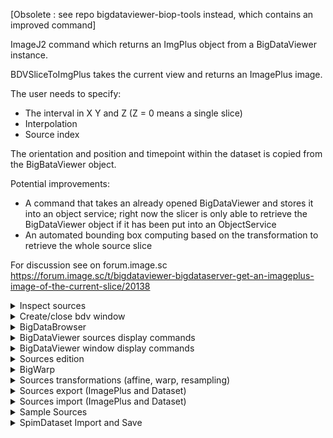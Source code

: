 [Obsolete : see repo bigdataviewer-biop-tools instead, which contains an improved command]

ImageJ2 command which returns an ImgPlus object from a BigDataViewer instance.

BDVSliceToImgPlus takes the current view and returns an ImagePlus image.

The user needs to specify:
* The interval in X Y and Z (Z = 0 means a single slice)
* Interpolation
* Source index

The orientation and position and timepoint within the dataset is copied from the BigBataViewer object.

Potential improvements:
* A command that takes an already opened BigDataViewer and stores it into an object service; right now the slicer is only able to retrieve the BigDataViewer object if it has been put into an ObjectService
* An automated bounding box computing based on the transformation to retrieve the whole source slice


For discussion see on forum.image.sc https://forum.image.sc/t/bigdataviewer-bigdataserver-get-an-imageplus-image-of-the-current-slice/20138



<details>
 <summary>Inspect sources</summary>

## [BdvSourcesInspect](https://github.com/BIOP/bigdataviewer_scijava/tree/master/src/main/java/ch/epfl/biop/bdv/scijava/command/BdvSourcesInspect.java) [BDV_SciJava>Bdv>Inspect BDV Sources]
Prints in the console informations about a bdv source.
Looks recursively through wrapped sources in order to understand the logic behind a source which could have been loaded from a dataset, affinetransformed, warped, affinetransformed again...
### Input
* [BdvHandle] **bdvh**:Input Bdv Window
* [boolean] **getFullInformations**:
* [String] **sourceIndexString**:Indexes ('0,3:5'), of the sources to inspect
* [int] **timepoint**:

</details>

<details>
 <summary>Create/close bdv window</summary>
 
## [BdvWindowCreate](https://github.com/BIOP/bigdataviewer_scijava/tree/master/src/main/java/ch/epfl/biop/bdv/scijava/command/BdvWindowCreate.java) [BDV_SciJava>Bdv>Create Empty BDV Frame]
Creates an empty Bdv window
### Input
* [GuavaWeakCacheService] **cacheService**:
* [boolean] **is2D**:Create a 2D Bdv window
* [ObjectService] **os**:
* [double] **px**:Location and size of the view of the new Bdv window
* [double] **py**:Location and size of the view of the new Bdv window
* [double] **pz**:Location and size of the view of the new Bdv window
* [double] **s**:Location and size of the view of the new Bdv window
* [String] **windowTitle**:Title of the new Bdv window
### Output
* [BdvHandle] **bdvh**:


## [BdvWindowClose](https://github.com/BIOP/bigdataviewer_scijava/tree/master/src/main/java/ch/epfl/biop/bdv/scijava/command/display/window/BdvWindowClose.java) [BDV_SciJava>Bdv>Display>Close Bdv Window]
Close Bdv Window
Scijava Command which closes a BdvHandle window
 The convert service is used to find the BdvHandle from its String representation.
 Valid Strings are:
 - the title of the JFrame containing the ViewerPanel of the BdvHandle Object
 - the result of the toString() method of the BdvHandle Object (= default SciJava name)
 -> Assumes the Bdv is containing within a single JFrame
### Input
* [String] **bdvh**:Name of the Bdv Window
* [ConvertService] **cs**:

</details>

<details>
 <summary>BigDataBrowser</summary>


## [BigDataBrowserPlugInSciJava](https://github.com/BIOP/bigdataviewer_scijava/tree/master/src/main/java/ch/epfl/biop/bdv/scijava/command/BigDataBrowserPlugInSciJava.java) [BDV_SciJava>Browse BigDataServer (SciJava)]
### Input
* [CommandService] **cs**:
* [LogService] **ls**:
* [String] **serverUrl**:

</details>

<details>
 <summary>BigDataViewer sources display commands</summary>

## [BdvSourcesHide](https://github.com/BIOP/bigdataviewer_scijava/tree/master/src/main/java/ch/epfl/biop/bdv/scijava/command/display/sources/BdvSourcesHide.java) [BDV_SciJava>Bdv>Display>Hide Sources]
Hide bdv sources
Hide bdv sources. Multiple sources can be specified.
### Input
* [BdvHandle] **bdvh**:Bdv window
* [String] **sourceIndexString**:Indexes of the sources, comma separated
Multiple sources can be specified; 0,4,7 or range 3:5


## [BdvSourcesSetColor](https://github.com/BIOP/bigdataviewer_scijava/tree/master/src/main/java/ch/epfl/biop/bdv/scijava/command/display/sources/BdvSourcesSetColor.java) [BDV_SciJava>Bdv>Display>Set Sources Color]
Set the color of bdv sources
Set the color of bdv sources. Multiple sources can be specified.
### Input
* [BdvHandle] **bdvh**:Bdv Window
* [ColorRGB] **c**:Color
* [String] **sourceIndexString**:Indexes ('0,3:5'), of the sources
description test


## [BdvSourcesSetMinMax](https://github.com/BIOP/bigdataviewer_scijava/tree/master/src/main/java/ch/epfl/biop/bdv/scijava/command/display/sources/BdvSourcesSetMinMax.java) [BDV_SciJava>Bdv>Display>Set Sources Min Max Display]
Set the min and max display values of bdv sources
Set the min and max display values of bdv sources. Multiple sources can be specified.
### Input
* [BdvHandle] **bdvh**:Bdv Window
* [double] **max**:Maximum display value
* [double] **min**:Minimum display value
* [String] **sourceIndexString**:Indexes ('0,3:5'), of the sources to process


## [BdvSourcesShow](https://github.com/BIOP/bigdataviewer_scijava/tree/master/src/main/java/ch/epfl/biop/bdv/scijava/command/display/sources/BdvSourcesShow.java) [BDV_SciJava>Bdv>Display>Show Sources]
Show bdv sources
Show bdv sources. Multiple sources can be specified.
### Input
* [BdvHandle] **bdvh**:Bdv Window
* [String] **sourceIndexString**:Indexes ('0,3:5'), of the sources to process

</details>

<details>
 <summary>BigDataViewer window display commands</summary>

## [BdvWindowGetCurrentTransform](https://github.com/BIOP/bigdataviewer_scijava/tree/master/src/main/java/ch/epfl/biop/bdv/scijava/command/display/window/BdvWindowGetCurrentTransform.java) [BDV_SciJava>Bdv>Display>Get Current Location]
Get current location of Bdv window
Scijava Command which returns the current transform ( = location ) of a Bdv window
 This correspond to storing the current view of a Bdv window
 Output: an AffineTransform3D object which corresponds to the current view of the input Bdv window
 an optional name can be given in order to label this view.
 The link between the name and the affine transform is stored in the cache service
### Input
* [BdvHandle] **bdv_h**:Bdv Window
* [GuavaWeakCacheService] **cs**:
* [String] **locationName**:Label for current Bdv Location
### Output
* [AffineTransform3D] **at3D**:AffineTransform3D object which corresponds to the current view of the bdv window


## [BdvWindowRename](https://github.com/BIOP/bigdataviewer_scijava/tree/master/src/main/java/ch/epfl/biop/bdv/scijava/command/display/window/BdvWindowRename.java) [BDV_SciJava>Bdv>Display>Rename Bdv Window]
Renames a Bdv Window
Specifying a name facilitates the selection of a Bdv Window in IJ1 Macro language
### Input
* [BdvHandle] **bdvh**:Bdv Window
* [ObjectService] **os**:
* [String] **windowTitle**:New Bdv Window Title
### Output
* [BdvHandle] **bdvh**:Bdv Window


## [BdvWindowSelect](https://github.com/BIOP/bigdataviewer_scijava/tree/master/src/main/java/ch/epfl/biop/bdv/scijava/command/display/window/BdvWindowSelect.java) [BDV_SciJava>Bdv>Display>Select Bdv Window]
Puts in front/focus a Bdv Window
Useful for IJ1 Macro Language programming
### Input
* [String] **bdvh**:Name of the Bdv window
* [ConvertService] **cs**:


## [BdvWindowSetCurrentTransform](https://github.com/BIOP/bigdataviewer_scijava/tree/master/src/main/java/ch/epfl/biop/bdv/scijava/command/display/window/BdvWindowSetCurrentTransform.java) [BDV_SciJava>Bdv>Display>Set Current Location]
Set the location of the current view of a Bdv Window
Do not check whether the new view keeps a direct orthonormal view -> take care!
### Input
* [AffineTransform3D] **at3D**:Affine Transform specifying the Bdv window view location
* [BdvHandle] **bdvh**:Input Bdv Window


## [BdvWindowSynchronize](https://github.com/BIOP/bigdataviewer_scijava/tree/master/src/main/java/ch/epfl/biop/bdv/scijava/command/display/window/BdvWindowSynchronize.java) [BDV_SciJava>Bdv>Display>Synchronize 2 Bdvs]
Synchronizes the location of 2 Bdv windows
Synchronizes the location of 2 Bdv windows
 * One is the master = controlling the slave window
 * A thread checks every syncDelayInMs ms if the views are identical or not, if not, then the slave window is updated
 * The syncrnoization can be stopped temporarily thanke to the SwingSyncBdvHandleViewer class which is triggered
 * Synchronization can be chained to synchrnoize more than two viewers
### Input
* [BdvHandle] **hMaster**:Master Bdv Window
* [BdvHandle] **hSlave**:Slave Bdv Window
* [int] **syncDelayInMs**:Synchronization delay (ms)
### Output
* [SyncBdvHandle] **sbh**:


## [BdvWindowTranslateOnSource](https://github.com/BIOP/bigdataviewer_scijava/tree/master/src/main/java/ch/epfl/biop/bdv/scijava/command/display/window/BdvWindowTranslateOnSource.java) [BDV_SciJava>Bdv>Display>Translate Bdv Location On Source]
Translate the location of the Bdv window to the right corner of the specified indexed source
Translate the location of the Bdv window to the right corner of the specified indexed source
 * No rotation or scaling is attempted to fit in a better way the specified source:
 * it is not guaranteed tha the specified source is not skewed or is in the direct orientation
 * thus it's complicated to keep a direct orthonormal referential when trying to align better the bdv window and the source
 
### Input
* [BdvHandle] **bdvh**:
* [CommandService] **cs**:
* [int] **sourceIndex**:

</details>

<details>
 <summary>Sources edition</summary>

## [BdvSourcesDuplicate](https://github.com/BIOP/bigdataviewer_scijava/tree/master/src/main/java/ch/epfl/biop/bdv/scijava/command/edit/BdvSourcesDuplicate.java) [BDV_SciJava>Bdv>Edit Sources>Duplicate Sources]
Duplicate sources
Sources are duplicated by reference. So any modification of one of the duplicatedsource will affect all sources. One bug of this command is that the ConverterSetup isnot transfered -> It is not possible to change display settings (easily) on the duplicated source.


## [BdvSourcesRemove](https://github.com/BIOP/bigdataviewer_scijava/tree/master/src/main/java/ch/epfl/biop/bdv/scijava/command/edit/BdvSourcesRemove.java) [BDV_SciJava>Bdv>Edit Sources>Remove Sources]
Remove source from a Bdv Window
Removing a source can cause issue at the moment and indexation problems,especially when working with SpimData. Try to avoid this command. One optionis to create a new Bdv Window and transfer only the needed source through theBdvSourcesDuplicate command.

</details>

<details>
 <summary>BigWarp</summary>


## [BigWarpGetTransform](https://github.com/BIOP/bigdataviewer_scijava/tree/master/src/main/java/ch/epfl/biop/bdv/scijava/command/edit/register/BigWarpGetTransform.java) [BDV_SciJava>Bdv>Edit Sources>Register>Get BigWarp Transform]
Get the current transformation specified by a BigWarp instance
### Input
* [BdvHandle] **bdvh**:Input Bdv Window
### Output
* [RealTransform] **realtransform**:


## [BigWarpInitWithBdvSources](https://github.com/BIOP/bigdataviewer_scijava/tree/master/src/main/java/ch/epfl/biop/bdv/scijava/command/edit/register/BigWarpInitWithBdvSources.java) [BDV_SciJava>Bdv>Edit Sources>Register>BigWarp (SciJava)]
Initializes BigWarp using pre existing set of SourceAndConverter
Initializes BigWarp using pre existing set of SourceAndConverter
### Input
* [BdvHandle] **bdv_h_fixed**:Input Bdv Window containing fixed sources
* [BdvHandle] **bdv_h_moving**:Input Bdv Window containing moving sources
* [GuavaWeakCacheService] **cs**:
* [String] **idx_src_fixed**:Fixed source indexes ('2,3:5'), starts at 0
* [String] **idx_src_moving**:Moving source indexes ('2,3:5'), starts at 0
* [ObjectService] **os**:
### Output
* [BdvHandle] **bdvHandleP**:
* [BdvHandle] **bdvHandleQ**:

</details>

<details>
 <summary>Sources transformations (affine, warp, resampling)</summary>

## [BdvSourcesAffineTransform](https://github.com/BIOP/bigdataviewer_scijava/tree/master/src/main/java/ch/epfl/biop/bdv/scijava/command/edit/transform/BdvSourcesAffineTransform.java) [BDV_SciJava>Bdv>Edit Sources>Transform>Affine>Transform Sources (AffineTransform3D)]
Performs an affinetransform on bdv sources.
If transformInPlace is checked, then the source is transformed in place, which means that the output can be list only. If not, the transformationis made through a wrapping whithin a TransformedSource. An AffineTransform3D object should be availablewithin ObjectService to use this command in the GUI
### Input
* [AffineTransform3D] **at**:Affine Transform Matrix
* [boolean] **transformInPlace**:Transform the source in place = the original transform is lost


## [BdvSourcesAffineTransformWithString](https://github.com/BIOP/bigdataviewer_scijava/tree/master/src/main/java/ch/epfl/biop/bdv/scijava/command/edit/transform/BdvSourcesAffineTransformWithString.java) [BDV_SciJava>Bdv>Edit Sources>Transform>Affine>Transform Sources (Affine, string)]
Performs an affinetransform on bdv sources.
 If transformInPlace is checked, then the source is transformed in place, which means that the output can be list only. If not, the transformationis made through a wrapping whithin a TransformedSource. The affine transform is a 4x3 matrix separated with comma
### Input
* [String] **stringMatrix**:Affine Transform Matrix
* [boolean] **transformInPlace**:Transform the source in place = the original transform is lost


## [BdvSourcesResample](https://github.com/BIOP/bigdataviewer_scijava/tree/master/src/main/java/ch/epfl/biop/bdv/scijava/command/edit/transform/BdvSourcesResample.java) [BDV_SciJava>Bdv>Edit Sources>Transform>Resample Sources]
Resample a Bdv Source like another one
This command is useful to save any sort of source which is notsampled on a grid (procedural, warped), and to resample it ontoan appropriate grid (defined by the source template). Once resampled, the sourcecan be exported as a spim Xml Dataset, for instance.
### Input
* [BdvHandle] **bdv_dst**:Bdv Frame containing source resampling template
* [int] **idxSourceDst**:Index of the source resampling template
* [boolean] **reuseMipMaps**:Reuse mipmaps of the resampling template source


## [BdvSourcesWarp](https://github.com/BIOP/bigdataviewer_scijava/tree/master/src/main/java/ch/epfl/biop/bdv/scijava/command/edit/transform/BdvSourcesWarp.java) [BDV_SciJava>Bdv>Edit Sources>Transform>Transform Sources (realtransform)]
Takes a transform (rather not affine), and applies it on specified sources
If the transform is affine, it is preferable to use the BdvSourceAffineTransformcommand. If the transform is more general (like a Warping, typically an output of BigWarp), then this method can be used
### Input
* [RealTransform] **rt**:RealTransform object


## [CreateAffineTransformCommand](https://github.com/BIOP/bigdataviewer_scijava/tree/master/src/main/java/ch/epfl/biop/bdv/scijava/command/edit/transform/CreateAffineTransformCommand.java) [BDV_SciJava>Bdv>Edit Sources>Transform>Affine>New Affine Transform]
Creates an affine transform and makes it accessible for other commands
Affine transform is a 4x3 matrix; elements are separated by comma.
### Input
* [String] **stringMatrix**:Affine Transform Matrix
### Output
* [AffineTransform3D] **at3D**:

</details>

<details>
 <summary>Sources export (ImagePlus and Dataset)</summary>

## [BdvSourcesBdvViewToImagePlus](https://github.com/BIOP/bigdataviewer_scijava/tree/master/src/main/java/ch/epfl/biop/bdv/scijava/command/export/BdvSourcesBdvViewToImagePlus.java) [BDV_SciJava>Bdv>Export Sources>As ImagePlus]
Export a Bdv View as an ImagePlus (an AffineTransform3D is required to specify the location)
Limitations : do not work with multiple ARGB source -> please loop this command
Do not work with multiple source of multiple Pixel Type -> please loop this command
### Input
* [BdvHandle] **bdv_h**:BigDataViewer Frame
* [boolean] **ignoreSourceLut**:Ignore Source LUT (check for RGB)
* [boolean] **interpolate**:Interpolate
* [int] **mipmapLevel**:Mipmap level, 0 for highest resolution
* [double] **samplingXYInPhysicalUnit**:XY Pixel size sampling (physical unit)
* [double] **samplingZInPhysicalUnit**:Z Pixel size sampling (physical unit)
* [String] **sourceIndexString**:Source indexes ('2,3:5'), starts at 0
* [int] **timepoint**:Timepoint
* [AffineTransform3D] **transformedSourceToViewer**:BigDataViewer View (affine transform 3D)
* [boolean] **wrapMultichannelParallel**:Parallelize when exporting several channels
* [double] **xSize**:Physical Size X
* [double] **ySize**:Physical Size Y
* [double] **zSize**:Physical Size Z
### Output
* [BdvHandle] **bdv_h**:BigDataViewer Frame
* [ImagePlus] **imp**:


## [BdvSourcesCurrentBdvViewToImagePlus](https://github.com/BIOP/bigdataviewer_scijava/tree/master/src/main/java/ch/epfl/biop/bdv/scijava/command/export/BdvSourcesCurrentBdvViewToImagePlus.java) [BDV_SciJava>Bdv>Export Sources>As ImagePlus (current view)]
Export current Bdv View as an ImagePlus
Limitations : do not work with multiple ARGB source -> please loop this command
Do not work with multiple source of multiple Pixel Type -> please loop this command
### Input
* [BdvHandle] **bdv_h**:BigDataViewer Frame
* [boolean] **ignoreSourceLut**:Ignore Source LUT (check for RGB)
* [boolean] **interpolate**:Interpolate
* [boolean] **matchWindowSize**:Match bdv frame window size
* [int] **mipmapLevel**:Mipmap level, 0 for highest resolution
* [double] **samplingXYInPhysicalUnit**:XY Pixel size sampling (physical unit)
* [double] **samplingZInPhysicalUnit**:Z Pixel size sampling (physical unit)
* [String] **sourceIndexString**:Source indexes ('2,3:5'), starts at 0
* [int] **timepoint**:Timepoint
* [boolean] **wrapMultichannelParallel**:Parallelize when exporting several channels
* [double] **xSize**:Physical Size X
* [double] **ySize**:Physical Size Y
* [double] **zSize**:Physical Size Z
### Output
* [BdvHandle] **bdv_h**:BigDataViewer Frame
* [ImagePlus] **imp**:


## [BdvSourcesExportToXMLHDF5_RecomputePyramid](https://github.com/BIOP/bigdataviewer_scijava/tree/master/src/main/java/ch/epfl/biop/bdv/scijava/command/export/BdvSourcesExportToXMLHDF5_RecomputePyramid.java) [BDV_SciJava>Bdv>Export Sources>As Xml/Hdf5 SpimDataset]
Export a set of Sources into a new Xml/Hdf5 bdv dataset
Mipmaps are recomputed. Do not work with RGB images. Other pixel types are truncated to their int value between 0 and 65535
### Input
* [boolean] **autoMipMap**:
* [BdvHandle] **bdvh**:BigDataViewer Frame
* [boolean] **convertToUnsignedShortType**:
* [int] **nThreads**:
* [int] **nTimePointBegin**:
* [int] **nTimePointEnd**:
* [int] **scaleFactor**:
* [String] **sourceIndexString**:Sources to save ('2,3:5'), starts at 0
* [int] **subDivX**:
* [int] **subDivY**:
* [int] **subDivZ**:
* [boolean] **tryMergeIntoChannelWheneverPossible**:
* [File] **xmlFile**:
### Output
* [AbstractSpimData] **spimData**:

</details>

<details>
 <summary>Sources import (ImagePlus and Dataset)</summary>

## [BdvAppendImagePlus](https://github.com/BIOP/bigdataviewer_scijava/tree/master/src/main/java/ch/epfl/biop/bdv/scijava/command/open/BdvAppendImagePlus.java) [BDV_SciJava>Bdv>Put Sources>Current IJ1 Image (buggy) []]
plugin to append the current image in a bdv window
### Input
* [BdvHandle] **bdv_h**:
* [ImagePlus] **curr**:
### Output
* [BdvHandle] **bdv_h**:


## [BdvAppendImgPlus](https://github.com/BIOP/bigdataviewer_scijava/tree/master/src/main/java/ch/epfl/biop/bdv/scijava/command/open/BdvAppendImgPlus.java) [BDV_SciJava>Bdv>Put Sources>Current IJ1 Image [ImgLib2]]
plugin to append the current image in a bdv window, using ImgLib2 wrapping (limited)
### Input
* [BdvHandle] **bdv_h**:BigDataViewer Frame
* [ImgPlus] **img**:
### Output
* [BdvHandle] **bdv_h**:BigDataViewer Frame


## [BdvAppendSpimData](https://github.com/BIOP/bigdataviewer_scijava/tree/master/src/main/java/ch/epfl/biop/bdv/scijava/command/open/BdvAppendSpimData.java) [BDV_SciJava>Bdv>Put Sources>SpimDataset]
Plugin to append a spimdata dataset into a bdv window. A Spimdataset should be present in the ObjectService for this command to work. Use Spimdata commandfor that beforehand.
### Input
* [BdvHandle] **bdv_h**:
* [GuavaWeakCacheService] **cs**:
* [AbstractSpimData] **spimData**:Input Spimdataset
### Output
* [BdvHandle] **bdv_h**:


## [BdvAppendWithSciFIO](https://github.com/BIOP/bigdataviewer_scijava/tree/master/src/main/java/ch/epfl/biop/bdv/scijava/command/open/BdvAppendWithSciFIO.java) [BDV_SciJava>Bdv>Put Sources>Image File [SCIFIO]]
Command which opens a file using SciFIO and appends it into in a bdv window.
### Input
* [BdvHandle] **bdv_h**:BigDataViewer Frame
* [File] **file**:Image File
* [String] **sourceIndexString**:Source indexes ('2,3:5'), starts at 0
### Output
* [BdvHandle] **bdv_h**:BigDataViewer Frame

</details>

<details>
 <summary>Sample Sources</summary>

## [GrayMandelbrotCommand](https://github.com/BIOP/bigdataviewer_scijava/tree/master/src/main/java/ch/epfl/biop/bdv/scijava/command/open/samples/GrayMandelbrotCommand.java) [BDV_SciJava>Bdv>Put Sources>Samples>Bdv example source - Fractal (Gray)]
Adds the mandelbrot set into a bdv window ( gray level  between 0 and 255)
### Input
* [BdvHandle] **bdv_h**:BigDataViewer Frame
### Output
* [BdvHandle] **bdv_h**:BigDataViewer Frame


## [GrayWave3DSampleCommand](https://github.com/BIOP/bigdataviewer_scijava/tree/master/src/main/java/ch/epfl/biop/bdv/scijava/command/open/samples/GrayWave3DSampleCommand.java) [BDV_SciJava>Bdv>Put Sources>Samples>Bdv example source - Wave 3D (Gray)]
Procedurally generated wave3d image, gray levels.
### Input
* [BdvHandle] **bdv_h**:BigDataViewer Frame
* [ConvertService] **cs**:
### Output
* [BdvHandle] **bdv_h**:BigDataViewer Frame


## [MandelbrotCommand](https://github.com/BIOP/bigdataviewer_scijava/tree/master/src/main/java/ch/epfl/biop/bdv/scijava/command/open/samples/MandelbrotCommand.java) [BDV_SciJava>Bdv>Put Sources>Samples>Bdv example source - Fractal ]
Adds the mandelbrot set into a bdv window with a lookuptable
### Input
* [BdvHandle] **bdv_h**:BigDataViewer Frame
* [String] **choice**:LUT name
* [ConvertService] **cs**:
* [LUTService] **lutService**:
* [ColorTable] **table**:LUT
### Output
* [BdvHandle] **bdv_h**:BigDataViewer Frame


## [VoronoiLabel3DCommand](https://github.com/BIOP/bigdataviewer_scijava/tree/master/src/main/java/ch/epfl/biop/bdv/scijava/command/open/samples/VoronoiLabel3DCommand.java) [BDV_SciJava>Bdv>Put Sources>Samples>Bdv example source - Voronoi Label 3D]
Random 3D points defining voronoi cells, in 3D.
### Input
* [BdvHandle] **bdv_h**:BigDataViewer Frame
* [boolean] **computeImageBeforeDisplay**:Compute image before displaying it (avoid for big image)
* [int] **numLabels**:Number of Random Points = number of voronoi cells
* [int] **sx**:Number of Pixels in X
* [int] **sy**:Number of Pixels in Y
* [int] **sz**:Number of Pixels in Z
### Output
* [BdvHandle] **bdv_h**:BigDataViewer Frame


## [Wave3DSampleCommand](https://github.com/BIOP/bigdataviewer_scijava/tree/master/src/main/java/ch/epfl/biop/bdv/scijava/command/open/samples/Wave3DSampleCommand.java) [BDV_SciJava>Bdv>Put Sources>Samples>Bdv example source - Wave 3D]
Procedurally generated wave3d image, with a lookuptable.
### Input
* [BdvHandle] **bdv_h**:BigDataViewer Frame
* [String] **choice**:LUT name
* [ConvertService] **cs**:
* [LUTService] **lutService**:
* [ColorTable] **table**:LUT
### Output
* [BdvHandle] **bdv_h**:BigDataViewer Frame

</details>

<details>
 <summary>SpimDataset Import and Save</summary>

## [SpimdatasetOpenBigDataServer](https://github.com/BIOP/bigdataviewer_scijava/tree/master/src/main/java/ch/epfl/biop/bdv/scijava/command/spimdata/SpimdatasetOpenBigDataServer.java) [BDV_SciJava>SpimDataset>Open>SpimDataset [BigDataServer]]
Command that opens a Spimdata dataset from a BigDataServer. Click on Show to display it.
### Input
* [String] **datasetName**:Dataset Name
* [String] **urlServer**:Big Data Server URL
### Output
* [AbstractSpimData] **spimData**:


## [SpimdatasetOpenImaris](https://github.com/BIOP/bigdataviewer_scijava/tree/master/src/main/java/ch/epfl/biop/bdv/scijava/command/spimdata/SpimdatasetOpenImaris.java) [BDV_SciJava>SpimDataset>Open>SpimDataset [Imaris File]]
Command that opens a Spimdata dataset from an Imaris file. Click on Show to display it.
### Input
* [BdvHandle] **bdv_h**:BigDataViewer Frame
* [boolean] **createNewWindow**:Open in new BigDataViewer window
* [GuavaWeakCacheService] **cs**:
* [File] **file**:Imaris File
### Output
* [BdvHandle] **bdv_h**:BigDataViewer Frame
* [AbstractSpimData] **spimData**:


## [SpimdatasetOpenXML](https://github.com/BIOP/bigdataviewer_scijava/tree/master/src/main/java/ch/epfl/biop/bdv/scijava/command/spimdata/SpimdatasetOpenXML.java) [BDV_SciJava>SpimDataset>Open>SpimDataset [XML File]]
Command that opens a Spimdata dataset from a xml Spimdata file. Click on Show to display it.
### Input
* [File] **file**:XML File
### Output
* [AbstractSpimData] **sd**:


## [SpimdatasetSave](https://github.com/BIOP/bigdataviewer_scijava/tree/master/src/main/java/ch/epfl/biop/bdv/scijava/command/spimdata/SpimdatasetSave.java) [BDV_SciJava>SpimDataset>Save SpimDataset]
Command that saves a Spimdata dataset object
Save a spimdata dataset. Manual transform can be pushed into thedataset by looking recursively through wrapped Source. Limitations are to be expected.Only pushing transformations from timepoint 0 at the moment
### Input
* [GuavaWeakCacheService] **cs**:
* [boolean] **pushSourceTransformationsToDataset**:
* [AbstractSpimData] **spimData**:
* [File] **xmlFileName**:


## [SpimdatasetUpdateBdvWindow](https://github.com/BIOP/bigdataviewer_scijava/tree/master/src/main/java/ch/epfl/biop/bdv/scijava/command/spimdata/SpimdatasetUpdateBdvWindow.java) [BDV_SciJava>Bdv>Display>SpimDataset>Update Bdv]
Updates the associated Bdv to a Spimdataset. If the spimdata object has been modifiedthen the transformations will be updated in the Bdv Window
### Input
* [GuavaWeakCacheService] **cs**:
* [AbstractSpimData] **spimData**:
* [int] **timePoint**:

</details>


